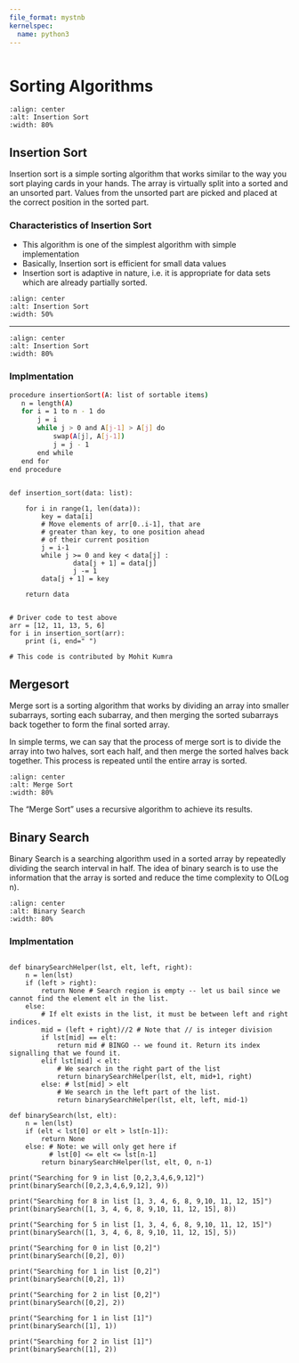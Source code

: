 ```yaml
---
file_format: mystnb
kernelspec:
  name: python3
---
```


```{title} Sorting Algorithms
```

# Sorting Algorithms


```{image} https://zaxrosenberg.com/wp-content/uploads/2017/12/sort_complexity.png
:align: center
:alt: Insertion Sort
:width: 80%
```

## Insertion Sort
Insertion sort is a simple sorting algorithm that works similar to the way you sort playing cards in your hands. The array is virtually split into a sorted and an unsorted part. Values from the unsorted part are picked and placed at the correct position in the sorted part.

### Characteristics of Insertion Sort
- This algorithm is one of the simplest algorithm with simple implementation
- Basically, Insertion sort is efficient for small data values
- Insertion sort is adaptive in nature, i.e. it is appropriate for data sets which are already partially sorted.


```{image} https://media.geeksforgeeks.org/wp-content/uploads/insertionsort.png
:align: center
:alt: Insertion Sort
:width: 50%
```
---

```{image} https://www.swtestacademy.com/wp-content/uploads/2021/11/insertion-sort.gif
:align: center
:alt: Insertion Sort
:width: 80%
```

### Implmentation

```bash
procedure insertionSort(A: list of sortable items)
   n = length(A)
   for i = 1 to n - 1 do
       j = i
       while j > 0 and A[j-1] > A[j] do
           swap(A[j], A[j-1])
           j = j - 1
       end while
   end for
end procedure
```

```{code-cell}

def insertion_sort(data: list):
 
    for i in range(1, len(data)):
        key = data[i]
        # Move elements of arr[0..i-1], that are
        # greater than key, to one position ahead
        # of their current position
        j = i-1
        while j >= 0 and key < data[j] :
                data[j + 1] = data[j]
                j -= 1
        data[j + 1] = key
    
    return data
 
 
# Driver code to test above
arr = [12, 11, 13, 5, 6]
for i in insertion_sort(arr):
    print (i, end=" ")
 
# This code is contributed by Mohit Kumra
```
## Mergesort

Merge sort is a sorting algorithm that works by dividing an array into smaller subarrays, sorting each subarray, and then merging the sorted subarrays back together to form the final sorted array.

In simple terms, we can say that the process of merge sort is to divide the array into two halves, sort each half, and then merge the sorted halves back together. This process is repeated until the entire array is sorted.

```{image} https://i0.wp.com/www.coderarticles.com/wp-content/uploads/2019/01/merge_sort_algorithm.png
:align: center
:alt: Merge Sort
:width: 80%
```

The “Merge Sort”  uses a recursive algorithm to achieve its results.



## Binary Search

Binary Search is a searching algorithm used in a sorted array by repeatedly dividing the search interval in half. The idea of binary search is to use the information that the array is sorted and reduce the time complexity to O(Log n). 


```{image} https://blog.penjee.com/wp-content/uploads/2015/04/binary-and-linear-search-animations.gif
:align: center
:alt: Binary Search
:width: 80%
```

### Implmentation


```{code-cell}

def binarySearchHelper(lst, elt, left, right):
    n = len(lst)
    if (left > right):
        return None # Search region is empty -- let us bail since we cannot find the element elt in the list.
    else: 
        # If elt exists in the list, it must be between left and right indices.
        mid = (left + right)//2 # Note that // is integer division 
        if lst[mid] == elt: 
            return mid # BINGO -- we found it. Return its index signalling that we found it.
        elif lst[mid] < elt: 
            # We search in the right part of the list
            return binarySearchHelper(lst, elt, mid+1, right)
        else: # lst[mid] > elt
            # We search in the left part of the list.
            return binarySearchHelper(lst, elt, left, mid-1)

def binarySearch(lst, elt):
    n = len(lst)
    if (elt < lst[0] or elt > lst[n-1]):
        return None
    else: # Note: we will only get here if
          # lst[0] <= elt <= lst[n-1]
        return binarySearchHelper(lst, elt, 0, n-1)

print("Searching for 9 in list [0,2,3,4,6,9,12]")
print(binarySearch([0,2,3,4,6,9,12], 9))

print("Searching for 8 in list [1, 3, 4, 6, 8, 9,10, 11, 12, 15]")
print(binarySearch([1, 3, 4, 6, 8, 9,10, 11, 12, 15], 8))

print("Searching for 5 in list [1, 3, 4, 6, 8, 9,10, 11, 12, 15]")
print(binarySearch([1, 3, 4, 6, 8, 9,10, 11, 12, 15], 5))

print("Searching for 0 in list [0,2]")
print(binarySearch([0,2], 0))

print("Searching for 1 in list [0,2]")
print(binarySearch([0,2], 1))

print("Searching for 2 in list [0,2]")
print(binarySearch([0,2], 2))

print("Searching for 1 in list [1]")
print(binarySearch([1], 1))

print("Searching for 2 in list [1]")
print(binarySearch([1], 2))

```